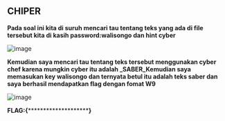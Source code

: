 ## CHIPER
**Pada soal ini kita di suruh mencari tau tentang teks yang ada di file tersebut kita di kasih password:walisongo dan hint cyber**

![image](https://github.com/adityabarunairawan/WRITE-UP-CTFTKJ/assets/136324726/78beff80-e3e0-465c-a534-0762655ee3ec)

**Kemudian saya mencari tau tentang teks tersebut menggunakan cyber chef karena mungkin cyber itu adalah _SABER_Kemudian saya memasukan key walisongo dan ternyata betul itu adalah teks saber dan saya berhasil mendapatkan flag dengan fomat W9**

![image](https://github.com/adityabarunairawan/WRITE-UP-CTFTKJ/assets/136324726/b246c251-9622-4276-84da-dc32c93fa72b)

**FLAG:{************************}**
